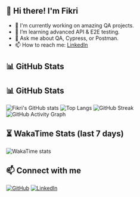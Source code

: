 ## 👋 Hi there! I'm Fikri

- 🔭 I'm currently working on amazing QA projects.
- 🌱 I’m learning advanced API & E2E testing.
- 💬 Ask me about QA, Cypress, or Postman.
- 📫 How to reach me: [LinkedIn](https://www.linkedin.com/in/fikri-achmad-fauzi)

## 📊 GitHub Stats

## 📊 GitHub Stats

![Fikri's GitHub stats](https://github-readme-stats.vercel.app/api?username=Fikriaz&show_icons=true&theme=radical)
![Top Langs](https://github-readme-stats.vercel.app/api/top-langs/?username=Fikriaz&layout=compact&theme=radical)
![GitHub Streak](https://github-readme-streak-stats.herokuapp.com/?user=Fikriaz&theme=radical)
![GitHub Activity Graph](https://github-readme-activity-graph.vercel.app/graph?username=Fikriaz&theme=radical)



## ⏳ WakaTime Stats (last 7 days)

<!-- Replace wakatime_username with your real WakaTime username -->
![WakaTime stats](https://github-readme-stats.vercel.app/api/wakatime?username=Fikriaz&theme=radical)

## 📫 Connect with me

[![GitHub](https://img.shields.io/badge/GitHub-000?logo=github&logoColor=white)](https://github.com/Fikriaz)
[![LinkedIn](https://img.shields.io/badge/LinkedIn-0A66C2?logo=linkedin&logoColor=white)](https://www.linkedin.com/in/fikri-achmad-fauzi)
